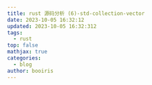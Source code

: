 ```yaml
---
title: rust 源码分析 (6)-std-collection-vector
date: 2023-10-05 16:32:12
updated: 2023-10-05 16:32:312
tags:
  - rust
top: false
mathjax: true
categories:
  - blog
author: booiris
---
```

